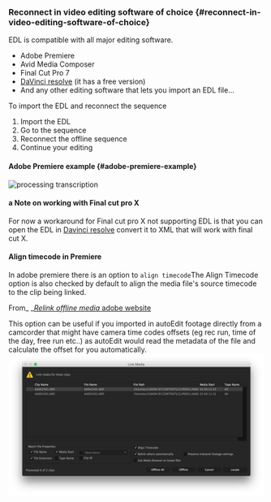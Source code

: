 ### Reconnect in video editing software of choice {#reconnect-in-video-editing-software-of-choice}

EDL is compatible with all major editing software.

* Adobe Premiere
* Avid Media Composer
* Final Cut Pro 7
* [DaVinci resolve](https://www.blackmagicdesign.com/products/davinciresolve) \(it has a free version\) 
* And any other editing software that lets you import an EDL file…

To import the EDL and reconnect the sequence

1. Import the EDL
2. Go to the sequence
3. Reconnect the offline sequence
4. Continue your editing

#### Adobe Premiere example {#adobe-premiere-example}

![](http://www.autoedit.io/img/gif/5_EDL_in_premiere.gif "processing transcription")

#### **a Note on working with Final cut pro X**

For now a workaround for Final cut pro X not supporting EDL is that you can open the EDL in [Davinci resolve](https://www.blackmagicdesign.com/products/davinciresolve) convert it to XML that will work with final cut X.

#### Align timecode in Premiere 

In adobe premiere there is an option to `align timecode`The Align Timecode option is also checked by default to align the media file's source timecode to the clip being linked.

From_ _[_Relink offline media_ adobe website](https://helpx.adobe.com/premiere-pro/using/relinking-media.html)

This option can be useful if you imported in autoEdit footage directly from a camcorder that might have camera time codes offsets \(eg rec run, time of the day, free run etc..\) as autoEdit would read the metadata of the file and calculate the offset for you automatically.  
![](/assets/align_timecode.png)

#### 



